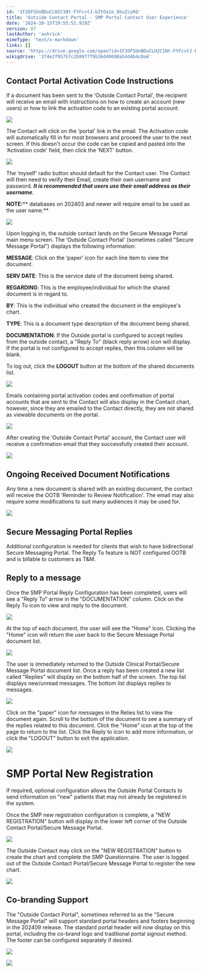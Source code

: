```yaml
---
id: '1F2OFSUnBDuCLH2C1Nt-FYFcvtJ-bZtOa1e_8buZcyKQ'
title: 'Outside Contact Portal - SMP Portal Contact User Experience'
date: '2024-10-15T19:55:51.919Z'
version: 87
lastAuthor: 'auhrick'
mimeType: 'text/x-markdown'
links: []
source: 'https://drive.google.com/open?id=1F2OFSUnBDuCLH2C1Nt-FYFcvtJ-bZtOa1e_8buZcyKQ'
wikigdrive: '374e2f95757c2b9977f9b36d40698a54d4b4c0a4'
---
```

## Contact Portal Activation Code Instructions

If a document has been sent to the ‘Outside Contact Portal', the recipient will receive an email with instructions on how to create an account (new users) or how to link the activation code to an existing portal account.

![](../outside-contact-portal-smp-portal-contact-user-experience.assets/08e48ed12266aefe4a30fc1ef8f6b83e.png)

The Contact will click on the ‘portal' link in the email. The Activation code will automatically fill in for most browsers and proceed the user to the next screen. If this doesn't occur the code can be copied and pasted into the ‘Activation code' field, then click the ‘NEXT' button.

![](../outside-contact-portal-smp-portal-contact-user-experience.assets/1874f5f09f734081ce7e9ed1f04ecb95.png)

The ‘myself' radio button should default for the Contact user. The Contact will then need to verify their Email, create their own username and password. **_It is recommended that users use their email address as their username_**.

**NOTE:**** databases on 202403 and newer will require email to be used as the user name.**

![](../outside-contact-portal-smp-portal-contact-user-experience.assets/374d3fddad74b66f2c154e54c25c2970.png)

Upon logging in, the outside contact lands on the Secure Message Portal main menu screen. The ‘Outside Contact Portal' (sometimes called "Secure Message Portal") displays the following information:

**MESSAGE**: Click on the ‘paper' icon for each line item to view the document.

**SERV DATE**: This is the service date of the document being shared.

**REGARDING**: This is the employee/individual for which the shared document is in regard to.

**BY**: This is the individual who created the document in the employee's chart.

**TYPE**: This is a document type description of the document being shared.

**DOCUMENTATION**: If the Outside portal is configured to accept replies from the outside contact, a "Reply To" (black reply arrow) icon will display. If the portal is not configured to accept replies, then this column will be blank.

To log out, click the **LOGOUT** button at the bottom of the shared documents list.

![](../outside-contact-portal-smp-portal-contact-user-experience.assets/cbc246a2ef0e00285e6e8aea8f2cb765.png)

Emails containing portal activation codes and confirmation of portal accounts that are sent to the Contact will also display in the Contact chart, however, since they are emailed to the Contact directly, they are not shared as viewable documents on the portal.

![](../outside-contact-portal-smp-portal-contact-user-experience.assets/bca256138e4221682313bcd2a9c04cf5.png)

After creating the ‘Outside Contact Portal' account, the Contact user will receive a confirmation email that they successfully created their account.

![](../outside-contact-portal-smp-portal-contact-user-experience.assets/2a64a2f151e086c4a9c763694abb6d8e.png)

## Ongoing Received Document Notifications

Any time a new document is shared with an existing document, the contact will receive the OOTB ‘Reminder to Review Notification'.  The email may also require some modifications to suit many audiences it may be used for.

![](../outside-contact-portal-smp-portal-contact-user-experience.assets/baa07189c863e5f048cbf68b3730a53d.png)

## Secure Messaging Portal Replies

Additional configuration is needed for clients that wish to have bidirectional Secure Messaging Portal. The Reply To feature is NOT configured OOTB and is billable to customers as T&M.

## Reply to a message

Once the SMP Portal Reply Configuration has been completed, users will see a "Reply To" arrow in the "DOCUMENTATION" column. Click on the Reply To icon to view and reply to the document.

![](../outside-contact-portal-smp-portal-contact-user-experience.assets/1566b25d4ffa37ab38a29b73af1b041a.png)

At the top of each document, the user will see the "Home" Icon. Clicking the "Home" icon will return the user back to the Secure Message Portal document list.

![](../outside-contact-portal-smp-portal-contact-user-experience.assets/6dbef0c82d95595f5d2bfb70f8892f84.png)

The user is immediately returned to the Outside Clinical Portal/Secure Message Portal document list. Once a reply has been created a new list called "Replies" will display on the bottom half of the screen. The top list displays new/unread messages. The bottom list displays replies to messages.

![](../outside-contact-portal-smp-portal-contact-user-experience.assets/731406c3b3c4c843fb27e6a74986cd1f.png)

Click on the "paper" icon for messages in the Relies list to view the document again. Scroll to the bottom of the document to see a summary of the replies related to this document. Click the "Home" icon at the top of the page to return to the list. Click the Reply to icon to add more information, or click the "LOGOUT" button to exit the application.

![](../outside-contact-portal-smp-portal-contact-user-experience.assets/5f802f115398836f53d1d84201bcfdd2.png)

# SMP Portal New Registration

If required, optional configuration allows the Outside Portal Contacts to send information on "new" patients that may not already be registered in the system.

Once the SMP new registration configuration is complete, a "NEW REGISTRATION" button will display in the lower left corner of the Outside Contact Portal/Secure Message Portal.

![](../outside-contact-portal-smp-portal-contact-user-experience.assets/8dcd07b545bb602eb691123f1fcf0bfe.png)

The Outside Contact may click on the "NEW REGISTRATION" button to create the chart and complete the SMP Questionnaire. The user is logged out of the Outside Contact Portal/Secure Message Portal to register the new chart.

![](../outside-contact-portal-smp-portal-contact-user-experience.assets/92fba748ed8921631cf15c18f7a84a14.png)

## Co-branding Support

The "Outside Contact Portal", sometimes referred to as the "Secure Message Portal" will support standard portal headers and footers beginning in the 202409 release. The standard portal header will now display on this portal, including the co-brand logo and traditional portal signout method. The footer can be configured separately if desired.

![](../outside-contact-portal-smp-portal-contact-user-experience.assets/2c36591f1abfa0031f784513c72b355c.png)

![](../outside-contact-portal-smp-portal-contact-user-experience.assets/9ce0a316cd1a23ecbe1ce444196f33c7.png)
